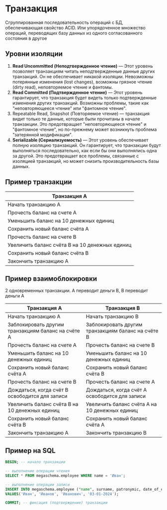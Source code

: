 # Транзакция

Сгруппированная последовательность операций с БД, обеспечивающая свойство ACID. 
Или упорядоченное множество операций, переводящих базу данных из одного согласованного состояния в другое

## Уровни изоляции

1. **Read Uncommitted (Неподтвержденное чтение)** — Этот уровень позволяет транзакциям читать неподтвержденные данные
   других транзакций. Он не обеспечивает никакой изоляции.
   Невозможны потерянные изменения (lost changes), возможны грязное чтение (dirty read), неповторяемое чтение и фантомы.
2. **Read Committed (Подтвержденное чтение)** — Этот уровень гарантирует, что транзакция будет видеть только подтвержденные
   изменения других транзакций.
   Возможны проблемы, такие как "неповторяющееся чтение" или "фантомное чтение".
3. Repeatable Read, Snapshot (Повторяемое чтение) — транзакция видит только те данные, которые были прочитаны в начале
   транзакции.
   Это предотвращает "неповторяющееся чтение" и "фантомное чтение", но по-прежнему может возникнуть проблема "затерянной
   модификации".
4. **Serializable (Сериализуемость)** — Этот уровень обеспечивает полную изоляцию транзакций. Он гарантирует, что транзакции
   будут выполняться последовательно, как если бы они выполнялись одна за другой. Это предотвращает все проблемы,
   связанные с изоляцией транзакций, но может снизить производительность базы данных.

## Пример транзакции

| Транзакция A                                   |
|------------------------------------------------|
| Начать транзакцию A                            |
| Прочесть баланс на счете А                     |
| Уменьшить баланс на 10 денежных единиц         |
| Сохранить новый баланс счёта А                 |
| Прочесть баланс на счете B                     |
| Увеличить баланс счёта B на 10 денежных единиц |
| Сохранить новый баланс счёта B                 |
| Закончить транзакцию А                         |

## Пример взаимоблокировки

2 одновременных транзакции. А переводит деньги B, B переводит деньги А

| Транзакция A                                       | Транзакция B                                       |
|----------------------------------------------------|----------------------------------------------------|
| Начать транзакцию A                                | Начать транзакцию B                                |
| Заблокировать другим транзакциям баланс на счёте А | Заблокировать другим транзакциям баланс на счёте B |
| Прочесть баланс на счете А                         | Прочесть баланс на счете B                         |
| Уменьшить баланс на 10 денежных единиц             | Уменьшить баланс на 10 денежных единиц             |
| Сохранить новый баланс счёта А                     | Сохранить новый баланс счёта B                     |
| Прочесть баланс на счете B                         | Прочесть баланс на счете А                         |
| Дождаться, когда счёт B освободится для записи     | Дождаться, когда счёт А освободится для записи     |
| Увеличить баланс счёта B на 10 денежных единиц     | Увеличить баланс счёта А на 10 денежных единиц     |
| Сохранить новый баланс счёта B                     | Сохранить новый баланс счёта А                     |
| Закончить транзакцию А                             | Закончить транзакцию В                             |



## Пример на SQL

```sql
BEGIN; -- начало транзакции

-- выполнение операции чтения
SELECT * FROM megaschema.employee WHERE name = 'Иван';

-- выполнение операции записи
INSERT INTO megaschema.employee ("name", surname, patronymic, date_of_employment)
VALUES('Иван', 'Иванов', 'Иванович', '03-01-2024');

COMMIT; -- фиксация (подтверждение) транзакции
```
